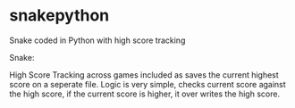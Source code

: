 # snakepython
Snake coded in Python with high score tracking

Snake: 

High Score Tracking across games included as saves the current highest score on a seperate file. Logic is very simple, checks current score against the high score, if the current score is higher, it over writes the high score.
